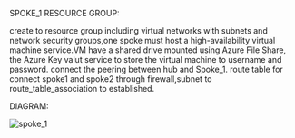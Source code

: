 SPOKE_1 RESOURCE GROUP:

 create to resource group including virtual networks  with subnets and network security groups,one spoke must host a high-availability virtual machine service.VM  have a shared drive mounted using Azure File Share, the Azure Key valut service to store the virtual machine to username and password. connect  the peering between hub and Spoke_1. route table for connect spoke1 and spoke2 through firewall,subnet to route_table_association to established.

 DIAGRAM:


  ![spoke_1](https://github.com/user-attachments/assets/0260d4f1-c224-4b31-a756-b89b67659694)

